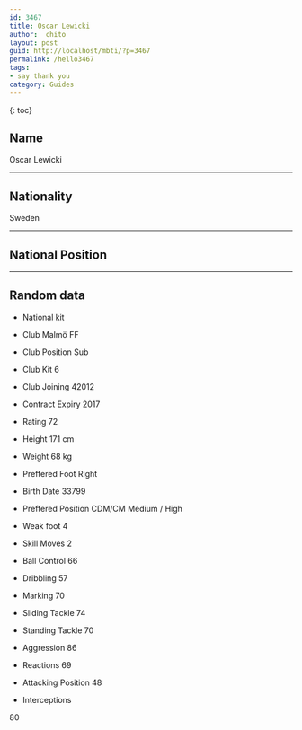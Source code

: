 ```yaml
---
id: 3467
title: Oscar Lewicki
author:  chito 
layout: post
guid: http://localhost/mbti/?p=3467
permalink: /hello3467
tags:
- say thank you
category: Guides
---
```



{: toc}


## Name  
Oscar Lewicki 

* * *

## Nationality  
Sweden 

* * *

## National Position 

* * *

## Random data 

  * National kit 
  * Club 
Malmö FF 

  * Club Position 
Sub 

  * Club Kit 
6 

  * Club Joining 
42012 

  * Contract Expiry 
2017 

  * Rating 
72 

  * Height 
171 cm 

  * Weight 
68 kg 

  * Preffered Foot 
Right 

  * Birth Date 
33799 

  * Preffered Position 
CDM/CM Medium / High 

  * Weak foot 
4 

  * Skill Moves 
2 

  * Ball Control 
66 

  * Dribbling 
57 

  * Marking 
70 

  * Sliding Tackle 
74 

  * Standing Tackle 
70 

  * Aggression 
86 

  * Reactions 
69 

  * Attacking Position 
48 

  * Interceptions 

80</ul>